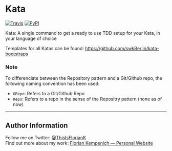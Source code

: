 # Kata
[![Travis](https://img.shields.io/travis/FlorianKempenich/kata.svg)](https://travis-ci.org/FlorianKempenich/kata) [![PyPI](https://img.shields.io/pypi/v/kata.svg)](https://pypi.org/project/kata/)

Kata: A single command to get a ready to use TDD setup for your Kata, in your language of choice

Templates for all Katas can be found: https://github.com/swkBerlin/kata-bootstraps

### Note
To differenciate between the Repository pattern and a Git/Github repo, the following naming convention has been used:
* `GRepo`: Refers to a Git/Github Repo
* `Repo`: Refers to a repo in the sense of the Repositry pattern (none as of now)


---
## Author Information
Follow me on Twitter: [@ThisIsFlorianK](https://twitter.com/ThisIsFlorianK)  
Find out more about my work: [Florian Kempenich — Personal Website](https://floriankempenich.com)
